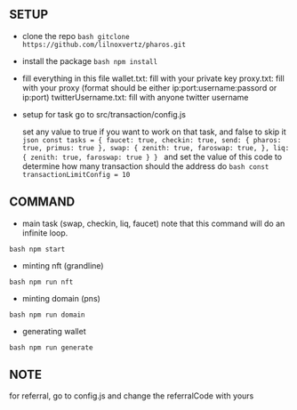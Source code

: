 ## SETUP

- clone the repo
  `bash
 gitclone https://github.com/lilnoxvertz/pharos.git
`

- install the package
  `bash
 npm install
`

- fill everything in this file
  wallet.txt: fill with your private key
  proxy.txt: fill with your proxy (format should be either ip:port:username:passord or ip:port)
  twitterUsername.txt: fill with anyone twitter username

- setup for task
  go to src/transaction/config.js

  set any value to true if you want to work on that task, and false to skip it
  `json
const tasks = {
    faucet: true,
    checkin: true,
    send: {
        pharos: true,
        primus: true
    },
    swap: {
        zenith: true,
        faroswap: true,
    },
    liq: {
        zenith: true,
        faroswap: true
    }
}
`
  and set the value of this code to determine how many transaction should the address do
  `bash
 const transactionLimitConfig = 10
`

## COMMAND

- main task (swap, checkin, liq, faucet)
  note that this command will do an infinite loop.

`bash
 npm start
`

- minting nft (grandline)

`bash
 npm run nft
`

- minting domain (pns)

`bash
 npm run domain
`

- generating wallet

`bash
 npm run generate
`

## NOTE

for referral, go to config.js and change the referralCode with yours
